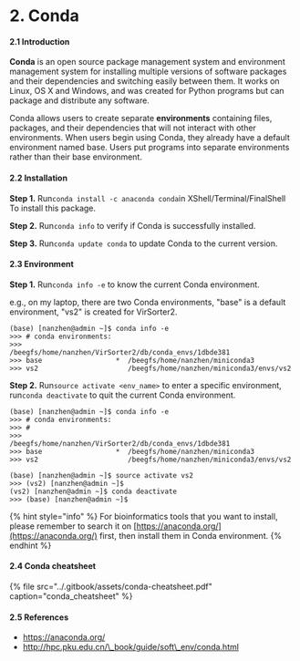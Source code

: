 # 2. Conda

#### 2.1 Introduction

**Conda** is an open source package management system and environment management system for installing multiple versions of software packages and their dependencies and switching easily between them. It works on Linux, OS X and Windows, and was created for Python programs but can package and distribute any software. 

Conda allows users to create separate **environments** containing files, packages, and their dependencies that will not interact with other environments. When users begin using Conda, they already have a default environment named base. Users put programs into separate environments rather than their base environment.

#### 2.2 Installation

**Step 1.** Run`conda install -c anaconda conda`in XShell/Terminal/FinalShell To install this package.

**Step 2.** Run`conda info` to verify if Conda is successfully installed.

**Step 3.** Run`conda update conda` to update Conda to the current version.

#### 2.3 Environment

**Step 1.** Run`conda info -e` to know the current Conda environment.

e.g., on my laptop, there are two Conda environments, "base" is a default environment, "vs2" is created for VirSorter2.

```text
(base) [nanzhen@admin ~]$ conda info -e
>>> # conda environments:
>>>                          /beegfs/home/nanzhen/VirSorter2/db/conda_envs/1dbde381
>>> base                  *  /beegfs/home/nanzhen/miniconda3
>>> vs2                      /beegfs/home/nanzhen/miniconda3/envs/vs2
```

**Step 2.** Run`source activate <env_name>` to enter a specific environment, run`conda deactivate` to quit the current Conda environment.

```text
(base) [nanzhen@admin ~]$ conda info -e
>>> # conda environments:
>>> #
>>>                          /beegfs/home/nanzhen/VirSorter2/db/conda_envs/1dbde381
>>> base                  *  /beegfs/home/nanzhen/miniconda3
>>> vs2                      /beegfs/home/nanzhen/miniconda3/envs/vs2

(base) [nanzhen@admin ~]$ source activate vs2
>>> (vs2) [nanzhen@admin ~]$ 
(vs2) [nanzhen@admin ~]$ conda deactivate
>>> (base) [nanzhen@admin ~]$ 
```

{% hint style="info" %}
For bioinformatics tools that you want to install, please remember to search it on [https://anaconda.org/](https://anaconda.org/) first, then install them in Conda environment.
{% endhint %}

#### 2.4 Conda cheatsheet

{% file src="../.gitbook/assets/conda-cheatsheet.pdf" caption="conda\_cheatsheet" %}

#### 2.5 References

* https://anaconda.org/
* http://hpc.pku.edu.cn/\_book/guide/soft\_env/conda.html

